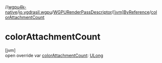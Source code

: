 //[wgpu4k-native](../../../../index.md)/[io.ygdrasil.wgpu](../../index.md)/[WGPURenderPassDescriptor](../index.md)/[[jvm]ByReference](index.md)/[colorAttachmentCount](color-attachment-count.md)

# colorAttachmentCount

[jvm]\
open override var [colorAttachmentCount](color-attachment-count.md): [ULong](https://kotlinlang.org/api/core/kotlin-stdlib/kotlin/-u-long/index.html)